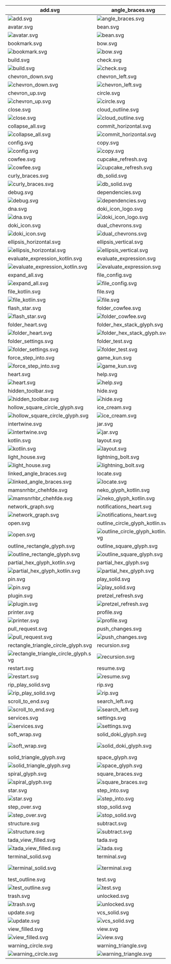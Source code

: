 | add.svg                                                                                      | angle_braces.svg                                                                    | arrow_right.svg                                                               |
| -------------------------------------------------------------------------------------------- | ----------------------------------------------------------------------------------- | ----------------------------------------------------------------------------- |
| ![add.svg](./icons/exported/add.svg)                                                         | ![angle_braces.svg](./icons/exported/angle_braces.svg)                              | ![arrow_right.svg](./icons/exported/arrow_right.svg)                          |
| avatar.svg                                                                                   | bean.svg                                                                            | boat.svg                                                                      |
| ![avatar.svg](./icons/exported/avatar.svg)                                                   | ![bean.svg](./icons/exported/bean.svg)                                              | ![boat.svg](./icons/exported/boat.svg)                                        |
| bookmark.svg                                                                                 | bow.svg                                                                             | breakpoint.svg                                                                |
| ![bookmark.svg](./icons/exported/bookmark.svg)                                               | ![bow.svg](./icons/exported/bow.svg)                                                | ![breakpoint.svg](./icons/exported/breakpoint.svg)                            |
| build.svg                                                                                    | check.svg                                                                           | cherry.svg                                                                    |
| ![build.svg](./icons/exported/build.svg)                                                     | ![check.svg](./icons/exported/check.svg)                                            | ![cherry.svg](./icons/exported/cherry.svg)                                    |
| chevron_down.svg                                                                             | chevron_left.svg                                                                    | chevron_right.svg                                                             |
| ![chevron_down.svg](./icons/exported/chevron_down.svg)                                       | ![chevron_left.svg](./icons/exported/chevron_left.svg)                              | ![chevron_right.svg](./icons/exported/chevron_right.svg)                      |
| chevron_up.svg                                                                               | circle.svg                                                                          | clear_text.svg                                                                |
| ![chevron_up.svg](./icons/exported/chevron_up.svg)                                           | ![circle.svg](./icons/exported/circle.svg)                                          | ![clear_text.svg](./icons/exported/clear_text.svg)                            |
| close.svg                                                                                    | cloud_outline.svg                                                                   | cloud.svg                                                                     |
| ![close.svg](./icons/exported/close.svg)                                                     | ![cloud_outline.svg](./icons/exported/cloud_outline.svg)                            | ![cloud.svg](./icons/exported/cloud.svg)                                      |
| collapse_all.svg                                                                             | commit_horizontal.svg                                                               | commit_vertical.svg                                                           |
| ![collapse_all.svg](./icons/exported/collapse_all.svg)                                       | ![commit_horizontal.svg](./icons/exported/commit_horizontal.svg)                    | ![commit_vertical.svg](./icons/exported/commit_vertical.svg)                  |
| config.svg                                                                                   | copy.svg                                                                            | coverage.svg                                                                  |
| ![config.svg](./icons/exported/config.svg)                                                   | ![copy.svg](./icons/exported/copy.svg)                                              | ![coverage.svg](./icons/exported/coverage.svg)                                |
| cowfee.svg                                                                                   | cupcake_refresh.svg                                                                 | cupcake.svg                                                                   |
| ![cowfee.svg](./icons/exported/cowfee.svg)                                                   | ![cupcake_refresh.svg](./icons/oneOffs/cupcake_refresh.svg)                         | ![cupcake.svg](./icons/exported/cupcake.svg)                                  |
| curly_braces.svg                                                                             | db_solid.svg                                                                        | db.svg                                                                        |
| ![curly_braces.svg](./icons/exported/curly_braces.svg)                                       | ![db_solid.svg](./icons/exported/db_solid.svg)                                      | ![db.svg](./icons/exported/db.svg)                                            |
| debug.svg                                                                                    | dependencies.svg                                                                    | disabled_breakpoint.svg                                                       |
| ![debug.svg](./icons/exported/debug.svg)                                                     | ![dependencies.svg](./icons/exported/dependencies.svg)                              | ![disabled_breakpoint.svg](./icons/exported/disabled_breakpoint.svg)          |
| dna.svg                                                                                      | doki_icon_logo.svg                                                                  | doki_icon_settings.svg                                                        |
| ![dna.svg](./icons/exported/dna.svg)                                                         | ![doki_icon_logo.svg](./icons/exported/doki_icon_logo.svg)                          | ![doki_icon_settings.svg](./icons/oneOffs/doki_icon_settings.svg)             |
| doki_icon.svg                                                                                | dual_chevrons.svg                                                                   | edit.svg                                                                      |
| ![doki_icon.svg](./icons/exported/doki_icon.svg)                                             | ![dual_chevrons.svg](./icons/exported/dual_chevrons.svg)                            | ![edit.svg](./icons/exported/edit.svg)                                        |
| ellipsis_horizontal.svg                                                                      | ellipsis_vertical.svg                                                               | error_circle.svg                                                              |
| ![ellipsis_horizontal.svg](./icons/exported/ellipsis_horizontal.svg)                         | ![ellipsis_vertical.svg](./icons/exported/ellipsis_vertical.svg)                    | ![error_circle.svg](./icons/exported/error_circle.svg)                        |
| evaluate_expression_kotlin.svg                                                               | evaluate_expression.svg                                                             | excludedFolder.svg                                                            |
| ![evaluate_expression_kotlin.svg](./icons/oneOffs/evaluate_expression_kotlin.svg)            | ![evaluate_expression.svg](./icons/exported/evaluate_expression.svg)                | ![excludedFolder.svg](./icons/oneOffs/excludedFolder.svg)                     |
| expand_all.svg                                                                               | file_config.svg                                                                     | file_heart.svg                                                                |
| ![expand_all.svg](./icons/exported/expand_all.svg)                                           | ![file_config.svg](./icons/oneOffs/file_config.svg)                                 | ![file_heart.svg](./icons/oneOffs/file_heart.svg)                             |
| file_kotlin.svg                                                                              | file.svg                                                                            | filter.svg                                                                    |
| ![file_kotlin.svg](./icons/oneOffs/file_kotlin.svg)                                          | ![file.svg](./icons/exported/file.svg)                                              | ![filter.svg](./icons/exported/filter.svg)                                    |
| flash_star.svg                                                                               | folder_cowfee.svg                                                                   | folder_db_solid.svg                                                           |
| ![flash_star.svg](./icons/exported/flash_star.svg)                                           | ![folder_cowfee.svg](./icons/oneOffs/folder_cowfee.svg)                             | ![folder_db_solid.svg](./icons/oneOffs/folder_db_solid.svg)                   |
| folder_heart.svg                                                                             | folder_hex_stack_glyph.svg                                                          | folder_library.svg                                                            |
| ![folder_heart.svg](./icons/oneOffs/folder_heart.svg)                                        | ![folder_hex_stack_glyph.svg](./icons/oneOffs/folder_hex_stack_glyph.svg)           | ![folder_library.svg](./icons/oneOffs/folder_library.svg)                     |
| folder_settings.svg                                                                          | folder_test.svg                                                                     | folder.svg                                                                    |
| ![folder_settings.svg](./icons/oneOffs/folder_settings.svg)                                  | ![folder_test.svg](./icons/oneOffs/folder_test.svg)                                 | ![folder.svg](./icons/exported/folder.svg)                                    |
| force_step_into.svg                                                                          | game_kun.svg                                                                        | group.svg                                                                     |
| ![force_step_into.svg](./icons/exported/force_step_into.svg)                                 | ![game_kun.svg](./icons/exported/game_kun.svg)                                      | ![group.svg](./icons/exported/group.svg)                                      |
| heart.svg                                                                                    | help.svg                                                                            | hex_stack_glyph.svg                                                           |
| ![heart.svg](./icons/exported/heart.svg)                                                     | ![help.svg](./icons/exported/help.svg)                                              | ![hex_stack_glyph.svg](./icons/exported/hex_stack_glyph.svg)                  |
| hidden_toolbar.svg                                                                           | hide.svg                                                                            | history.svg                                                                   |
| ![hidden_toolbar.svg](./icons/exported/hidden_toolbar.svg)                                   | ![hide.svg](./icons/exported/hide.svg)                                              | ![history.svg](./icons/exported/history.svg)                                  |
| hollow_square_circle_glyph.svg                                                               | ice_cream.svg                                                                       | image.svg                                                                     |
| ![hollow_square_circle_glyph.svg](./icons/exported/hollow_square_circle_glyph.svg)           | ![ice_cream.svg](./icons/exported/ice_cream.svg)                                    | ![image.svg](./icons/exported/image.svg)                                      |
| intertwine.svg                                                                               | jar.svg                                                                             | key.svg                                                                       |
| ![intertwine.svg](./icons/exported/intertwine.svg)                                           | ![jar.svg](./icons/exported/jar.svg)                                                | ![key.svg](./icons/exported/key.svg)                                          |
| kotlin.svg                                                                                   | layout.svg                                                                          | library.svg                                                                   |
| ![kotlin.svg](./icons/exported/kotlin.svg)                                                   | ![layout.svg](./icons/exported/layout.svg)                                          | ![library.svg](./icons/exported/library.svg)                                  |
| light_house.svg                                                                              | lightning_bolt.svg                                                                  | link.svg                                                                      |
| ![light_house.svg](./icons/exported/light_house.svg)                                         | ![lightning_bolt.svg](./icons/exported/lightning_bolt.svg)                          | ![link.svg](./icons/exported/link.svg)                                        |
| linked_angle_braces.svg                                                                      | locate.svg                                                                          | locked.svg                                                                    |
| ![linked_angle_braces.svg](./icons/exported/linked_angle_braces.svg)                         | ![locate.svg](./icons/exported/locate.svg)                                          | ![locked.svg](./icons/exported/locked.svg)                                    |
| mamsnrhbr_chehfde.svg                                                                        | neko_glyph_kotlin.svg                                                               | neko_glyph.svg                                                                |
| ![mamsnrhbr_chehfde.svg](./icons/exported/mamsnrhbr_chehfde.svg)                             | ![neko_glyph_kotlin.svg](./icons/oneOffs/neko_glyph_kotlin.svg)                     | ![neko_glyph.svg](./icons/exported/neko_glyph.svg)                            |
| network_graph.svg                                                                            | notifications_heart.svg                                                             | notifications.svg                                                             |
| ![network_graph.svg](./icons/exported/network_graph.svg)                                     | ![notifications_heart.svg](./icons/oneOffs/notifications_heart.svg)                 | ![notifications.svg](./icons/exported/notifications.svg)                      |
| open.svg                                                                                     | outline_circle_glyph_kotlin.svg                                                     | outline_circle_glyph.svg                                                      |
| ![open.svg](./icons/exported/open.svg)                                                       | ![outline_circle_glyph_kotlin.svg](./icons/oneOffs/outline_circle_glyph_kotlin.svg) | ![outline_circle_glyph.svg](./icons/exported/outline_circle_glyph.svg)        |
| outline_rectangle_glyph.svg                                                                  | outline_square_glyph.svg                                                            | package.svg                                                                   |
| ![outline_rectangle_glyph.svg](./icons/exported/outline_rectangle_glyph.svg)                 | ![outline_square_glyph.svg](./icons/exported/outline_square_glyph.svg)              | ![package.svg](./icons/oneOffs/package.svg)                                   |
| partial_hex_glyph_kotlin.svg                                                                 | partial_hex_glyph.svg                                                               | pause.svg                                                                     |
| ![partial_hex_glyph_kotlin.svg](./icons/oneOffs/partial_hex_glyph_kotlin.svg)                | ![partial_hex_glyph.svg](./icons/exported/partial_hex_glyph.svg)                    | ![pause.svg](./icons/exported/pause.svg)                                      |
| pin.svg                                                                                      | play_solid.svg                                                                      | play.svg                                                                      |
| ![pin.svg](./icons/exported/pin.svg)                                                         | ![play_solid.svg](./icons/exported/play_solid.svg)                                  | ![play.svg](./icons/exported/play.svg)                                        |
| plugin.svg                                                                                   | pretzel_refresh.svg                                                                 | pretzel.svg                                                                   |
| ![plugin.svg](./icons/exported/plugin.svg)                                                   | ![pretzel_refresh.svg](./icons/oneOffs/pretzel_refresh.svg)                         | ![pretzel.svg](./icons/exported/pretzel.svg)                                  |
| printer.svg                                                                                  | profile.svg                                                                         | project_glyph.svg                                                             |
| ![printer.svg](./icons/exported/printer.svg)                                                 | ![profile.svg](./icons/exported/profile.svg)                                        | ![project_glyph.svg](./icons/exported/project_glyph.svg)                      |
| pull_request.svg                                                                             | push_changes.svg                                                                    | re_run.svg                                                                    |
| ![pull_request.svg](./icons/exported/pull_request.svg)                                       | ![push_changes.svg](./icons/exported/push_changes.svg)                              | ![re_run.svg](./icons/exported/re_run.svg)                                    |
| rectangle_triangle_circle_glyph.svg                                                          | recursion.svg                                                                       | refresh.svg                                                                   |
| ![rectangle_triangle_circle_glyph.svg](./icons/exported/rectangle_triangle_circle_glyph.svg) | ![recursion.svg](./icons/exported/recursion.svg)                                    | ![refresh.svg](./icons/exported/refresh.svg)                                  |
| restart.svg                                                                                  | resume.svg                                                                          | revert.svg                                                                    |
| ![restart.svg](./icons/exported/restart.svg)                                                 | ![resume.svg](./icons/exported/resume.svg)                                          | ![revert.svg](./icons/exported/revert.svg)                                    |
| rip_play_solid.svg                                                                           | rip.svg                                                                             | scratches.svg                                                                 |
| ![rip_play_solid.svg](./icons/oneOffs/rip_play_solid.svg)                                    | ![rip.svg](./icons/exported/rip.svg)                                                | ![scratches.svg](./icons/exported/scratches.svg)                              |
| scroll_to_end.svg                                                                            | search_left.svg                                                                     | search_right.svg                                                              |
| ![scroll_to_end.svg](./icons/exported/scroll_to_end.svg)                                     | ![search_left.svg](./icons/exported/search_left.svg)                                | ![search_right.svg](./icons/exported/search_right.svg)                        |
| services.svg                                                                                 | settings.svg                                                                        | skull.svg                                                                     |
| ![services.svg](./icons/exported/services.svg)                                               | ![settings.svg](./icons/exported/settings.svg)                                      | ![skull.svg](./icons/exported/skull.svg)                                      |
| soft_wrap.svg                                                                                | solid_doki_glyph.svg                                                                | solid_trapezoid_glyph.svg                                                     |
| ![soft_wrap.svg](./icons/exported/soft_wrap.svg)                                             | ![solid_doki_glyph.svg](./icons/exported/solid_doki_glyph.svg)                      | ![solid_trapezoid_glyph.svg](./icons/exported/solid_trapezoid_glyph.svg)      |
| solid_triangle_glyph.svg                                                                     | space_glyph.svg                                                                     | spiral_glyph_kotlin.svg                                                       |
| ![solid_triangle_glyph.svg](./icons/exported/solid_triangle_glyph.svg)                       | ![space_glyph.svg](./icons/exported/space_glyph.svg)                                | ![spiral_glyph_kotlin.svg](./icons/oneOffs/spiral_glyph_kotlin.svg)           |
| spiral_glyph.svg                                                                             | square_braces.svg                                                                   | star_bar_glyph.svg                                                            |
| ![spiral_glyph.svg](./icons/exported/spiral_glyph.svg)                                       | ![square_braces.svg](./icons/exported/square_braces.svg)                            | ![star_bar_glyph.svg](./icons/exported/star_bar_glyph.svg)                    |
| star.svg                                                                                     | step_into.svg                                                                       | step_out.svg                                                                  |
| ![star.svg](./icons/exported/star.svg)                                                       | ![step_into.svg](./icons/exported/step_into.svg)                                    | ![step_out.svg](./icons/exported/step_out.svg)                                |
| step_over.svg                                                                                | stop_solid.svg                                                                      | stop.svg                                                                      |
| ![step_over.svg](./icons/exported/step_over.svg)                                             | ![stop_solid.svg](./icons/exported/stop_solid.svg)                                  | ![stop.svg](./icons/exported/stop.svg)                                        |
| structure.svg                                                                                | subtract.svg                                                                        | tab.svg                                                                       |
| ![structure.svg](./icons/exported/structure.svg)                                             | ![subtract.svg](./icons/exported/subtract.svg)                                      | ![tab.svg](./icons/exported/tab.svg)                                          |
| tada_view_filled.svg                                                                         | tada.svg                                                                            | tag.svg                                                                       |
| ![tada_view_filled.svg](./icons/oneOffs/tada_view_filled.svg)                                | ![tada.svg](./icons/exported/tada.svg)                                              | ![tag.svg](./icons/exported/tag.svg)                                          |
| terminal_solid.svg                                                                           | terminal.svg                                                                        | test_outline_view_filled.svg                                                  |
| ![terminal_solid.svg](./icons/exported/terminal_solid.svg)                                   | ![terminal.svg](./icons/exported/terminal.svg)                                      | ![test_outline_view_filled.svg](./icons/oneOffs/test_outline_view_filled.svg) |
| test_outline.svg                                                                             | test.svg                                                                            | todo.svg                                                                      |
| ![test_outline.svg](./icons/exported/test_outline.svg)                                       | ![test.svg](./icons/exported/test.svg)                                              | ![todo.svg](./icons/exported/todo.svg)                                        |
| trash.svg                                                                                    | unlocked.svg                                                                        | update_project.svg                                                            |
| ![trash.svg](./icons/exported/trash.svg)                                                     | ![unlocked.svg](./icons/exported/unlocked.svg)                                      | ![update_project.svg](./icons/exported/update_project.svg)                    |
| update.svg                                                                                   | vcs_solid.svg                                                                       | vcs.svg                                                                       |
| ![update.svg](./icons/exported/update.svg)                                                   | ![vcs_solid.svg](./icons/exported/vcs_solid.svg)                                    | ![vcs.svg](./icons/exported/vcs.svg)                                          |
| view_filled.svg                                                                              | view.svg                                                                            | warning_circle_filled.svg                                                     |
| ![view_filled.svg](./icons/exported/view_filled.svg)                                         | ![view.svg](./icons/exported/view.svg)                                              | ![warning_circle_filled.svg](./icons/exported/warning_circle_filled.svg)      |
| warning_circle.svg                                                                           | warning_triangle.svg                                                                | watch.svg                                                                     |
| ![warning_circle.svg](./icons/exported/warning_circle.svg)                                   | ![warning_triangle.svg](./icons/exported/warning_triangle.svg)                      | ![watch.svg](./icons/exported/watch.svg)                                      |